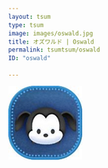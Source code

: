 ```yaml
---
layout: tsum
type: tsum
image: images/oswald.jpg
title: オズワルド | Oswald
permalink: tsumtsum/oswald
ID: "oswald"

---
```

<img class="ui image" src="../images/oswald.jpg">
